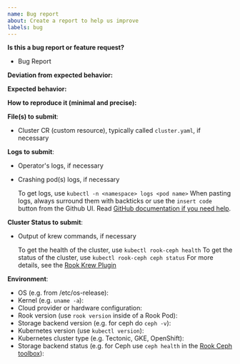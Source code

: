 ```yaml
---
name: Bug report
about: Create a report to help us improve
labels: bug
---
```

<!-- **Are you in the right place?**
1. For issues or feature requests, please create an issue in this repository.
2. For general technical and non-technical questions, we are happy to help you on our [Rook.io Slack](https://slack.rook.io/).
3. Did you already search the existing open issues for anything similar? -->

**Is this a bug report or feature request?**
* Bug Report

**Deviation from expected behavior:**

**Expected behavior:**

**How to reproduce it (minimal and precise):**
<!-- Please let us know any circumstances for reproduction of your bug. -->

**File(s) to submit**:

* Cluster CR (custom resource), typically called `cluster.yaml`, if necessary

**Logs to submit**:

* Operator's logs, if necessary
* Crashing pod(s) logs, if necessary

  To get logs, use `kubectl -n <namespace> logs <pod name>`
  When pasting logs, always surround them with backticks or use the `insert code` button from the Github UI.
  Read [GitHub documentation if you need help](https://help.github.com/en/articles/creating-and-highlighting-code-blocks).

**Cluster Status to submit**:

* Output of krew commands, if necessary

  To get the health of the cluster, use `kubectl rook-ceph health`
  To get the status of the cluster, use `kubectl rook-ceph ceph status`
  For more details, see the [Rook Krew Plugin](https://rook.io/docs/rook/latest/Troubleshooting/krew-plugin)

**Environment**:
* OS (e.g. from /etc/os-release):
* Kernel (e.g. `uname -a`):
* Cloud provider or hardware configuration:
* Rook version (use `rook version` inside of a Rook Pod):
* Storage backend version (e.g. for ceph do `ceph -v`):
* Kubernetes version (use `kubectl version`):
* Kubernetes cluster type (e.g. Tectonic, GKE, OpenShift):
* Storage backend status (e.g. for Ceph use `ceph health` in the [Rook Ceph toolbox](https://rook.io/docs/rook/latest/Troubleshooting/ceph-toolbox/#interactive-toolbox)):
